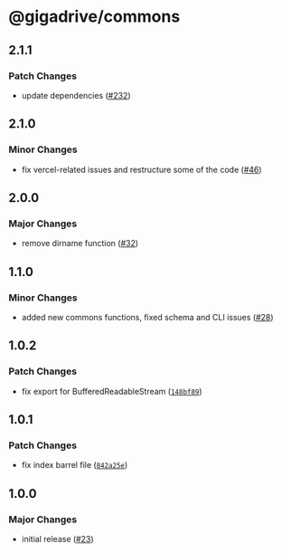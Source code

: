# @gigadrive/commons

## 2.1.1

### Patch Changes

- update dependencies ([#232](https://github.com/Gigadrive/sdk/pull/232))

## 2.1.0

### Minor Changes

- fix vercel-related issues and restructure some of the code ([#46](https://github.com/Gigadrive/sdk/pull/46))

## 2.0.0

### Major Changes

- remove dirname function ([#32](https://github.com/Gigadrive/sdk/pull/32))

## 1.1.0

### Minor Changes

- added new commons functions, fixed schema and CLI issues ([#28](https://github.com/Gigadrive/sdk/pull/28))

## 1.0.2

### Patch Changes

- fix export for BufferedReadableStream ([`148bf89`](https://github.com/Gigadrive/sdk/commit/148bf895f24649412f2ca93a183ab26c200e74c7))

## 1.0.1

### Patch Changes

- fix index barrel file ([`842a25e`](https://github.com/Gigadrive/sdk/commit/842a25e27e37e6d7742256f489312bf9a5ce141f))

## 1.0.0

### Major Changes

- initial release ([#23](https://github.com/Gigadrive/sdk/pull/23))

